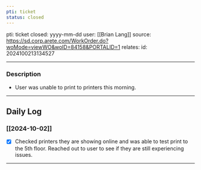 ```yaml
---
pti: ticket
status: closed
---
```

pti: ticket 
closed: yyyy-mm-dd
user: [[Brian Lang]]
source: https://sd.corp.arete.com/WorkOrder.do?woMode=viewWO&woID=84158&PORTALID=1 
relates: 
id: 2024100213134527

---
### Description
- User was unable to print to printers this morning.
---
## Daily Log
### [[2024-10-02]]
- [x] Checked printers they are showing online and was able to test print to the 5th floor. Reached out to user to see if they are still experiencing issues.
---




